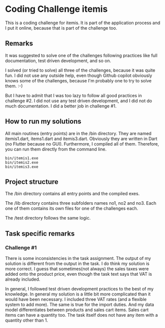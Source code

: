 # Coding Challenge itemis

This is a coding challenge for itemis. It is part of the application process and I put it online, because that is part of the challenge too.

## Remarks

It was suggested to solve one of the challenges following practices like full documentation, test driven development, and so on.

I solved (or tried to solve) all three of the challenges, because it was quite fun. I did not use any outside help, even though Github copilot obviously knows some of the challenges, because I'm probably one to try to solve them. :-)

But I have to admit that I was too lazy to follow all good practices in challenge #2. I did not use any test driven development, and I did not do much documentation. I did a better job in challenge #1.

## How to run my solutions

All main routines (entry points) are in the /bin directory. They are named itemis1.dart, items1.dart and itemis3.dart. Obviously they are written in Dart (no Flutter because no GUI). Furthermore, I compiled all of them. Therefore, you can run them directly from the command line.

```
bin/itemis1.exe
bin/itemis2.exe
bin/itemis3.exe
```

## Project structure

The /bin directory contains all entry points and the compiled exes.

The /lib directory contains three subfolders names no1, no2 and no3. Each one of them contains its own files for one of the challenges each.

The /test directory follows the same logic.

## Task specific remarks

### Challenge #1

There is some inconsistencies in the task assignment. The output of my solution is different from the output in the task. I do think my solution is more correct. I guess that sometimes(not always) the sales taxes were added onto the product price, even though the task text says that VAT is already included.

In general, I followed test driven development practices to the best of my knowledge. In general my solution is a little bit more complicated than it would have been necessary. I included three VAT rates (and a flexible system to add more). The same is true for the import duties. And my data model differentiates between products and sales cart items. Sales cart items can have a quantity too. The task itself does not have any item with a quantity other than 1.